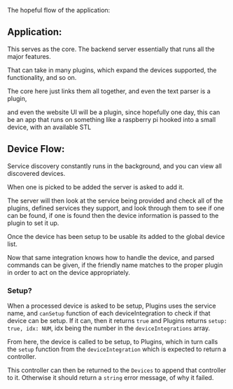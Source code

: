 The hopeful flow of the application:

## Application:

This serves as the core. The backend server essentially that runs all the major features.

That can take in many plugins, which expand the devices supported, the functionality, and so on.

The core here just links them all together, and even the text parser is a plugin,

and even the website UI will be a plugin, since hopefully one day, this can be an app that runs on something like 
a raspberry pi hooked into a small device, with an available STL 

## Device Flow:

Service discovery constantly runs in the background, and you can view all discovered devices.

When one is picked to be added the server is asked to add it.

The server will then look at the service being provided and check all of the plugins, defined 
services they support, and look through them to see if one can be found, if one is found 
then the device information is passed to the plugin to set it up.

Once the device has been setup to be usable its added to the global device list.

Now that same integration knows how to handle the device, and parsed commands can be given, if the friendly name matches to the proper plugin in order to act on the device appropriately.


### Setup?

When a processed device is asked to be setup, Plugins uses the service name, and `canSetup` function of each deviceIntegration to check if that device can be setup. If it can, then it returns `true` and Plugins returns 
`setup: true, idx: NUM`, idx being the number in the `deviceIntegrations` array.

From here, the device is called to be setup, to Plugins, which in turn calls the `setup` function from the `deviceIntegration` which is expected to return a controller.

This controller can then be returned to the `Devices` to append that controller to it. Otherwise it should return a `string` error message, of why it failed.
